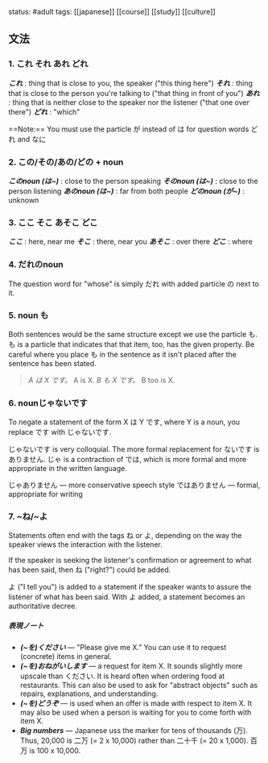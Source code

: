 status: #adult 
tags: [[japanese]] [[course]] [[study]] [[culture]]

## 文法

### 1. これ それ あれ どれ

***これ*** : thing that is close to you, the speaker ("this thing here")
***それ*** : thing that is close to the person you're talking to ("that thing in front of you")
***あれ*** : thing that is neither close to the speaker nor the listener ("that one over there")
***どれ*** : "which"

==Note:== You must use the particle が instead of は for question words どれ and なに

### 2. この/その/あの/どの + noun

***このnoun (は~)*** : close to the person speaking
***そのnoun (は~)*** : close to the person listening
***あのnoun (は~)*** : far from both people
***どのnoun (が~)*** : unknown

### 3. ここ そこ あそこ どこ

***ここ*** : here, near me
***そこ*** : there, near you
***あそこ*** : over there
***どこ*** : where 

### 4. だれのnoun

The question word for "whose" is simply だれ with added particle の next to it.

### 5. noun も

Both sentences would be the same structure except we use the particle も. も is a particle that indicates that that item, too, has the given property. Be careful where you place も in the sentence as it isn't placed after the sentence has been stated.

> *A は X です。* A is X.
> *B も X です。* B too is X. 

### 6. nounじゃないです

To negate a statement of the form X は Y です, where Y is a noun, you replace です with じゃないです. 

じゃないです is very colloquial. The more formal replacement for ないです is ありません. じゃ is a contraction of では, which is more formal and more appropriate in the written language.

じゃありません — more conservative speech style
ではありません — formal, appropriate for writing

### 7. ~ね/~よ

Statements often end with the tags ね or よ, depending on the way the speaker views the interaction with the listener.

If the speaker is seeking the listener's confirmation or agreement to what has been said, then ね ("right?") could be added.

よ ("I tell you") is added to a statement if the speaker wants to assure the listener of what has been said. With よ added, a statement becomes an authoritative decree. 

##### 表現ノート

- ***(~を)ください*** — "Please give me X." You can use it to request (concrete) items in general.
- ***(~を)おねがいします*** — a request for item X. It sounds slightly more upscale than ください. It is heard often when ordering food at restaurants. This can also be used to ask for "abstract objects" such as repairs, explanations, and understanding.
- ***(~を)どうぞ*** — is used when an offer is made with respect to item X. It may also be used when a person is waiting for you to come forth with item X. 
- ***Big numbers*** — Japanese uss the marker for tens of thousands (万). Thus, 20,000 is 二万 (= 2 x 10,000) rather than 二十千 (= 20 x 1,000). 百万 is 100 x 10,000. 